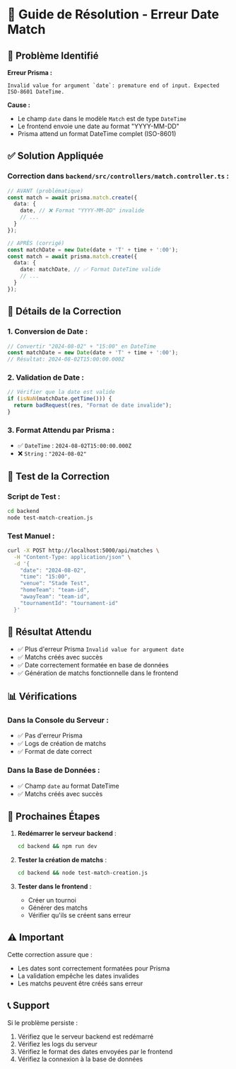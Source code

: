 # 📅 Guide de Résolution - Erreur Date Match

## 🚨 Problème Identifié

**Erreur Prisma :**
```
Invalid value for argument `date`: premature end of input. Expected ISO-8601 DateTime.
```

**Cause :**
- Le champ `date` dans le modèle `Match` est de type `DateTime`
- Le frontend envoie une date au format "YYYY-MM-DD"
- Prisma attend un format DateTime complet (ISO-8601)

## ✅ Solution Appliquée

### **Correction dans `backend/src/controllers/match.controller.ts` :**

```typescript
// AVANT (problématique)
const match = await prisma.match.create({
  data: {
    date, // ❌ Format "YYYY-MM-DD" invalide
    // ...
  }
});

// APRÈS (corrigé)
const matchDate = new Date(date + 'T' + time + ':00');
const match = await prisma.match.create({
  data: {
    date: matchDate, // ✅ Format DateTime valide
    // ...
  }
});
```

## 🔧 Détails de la Correction

### **1. Conversion de Date :**
```typescript
// Convertir "2024-08-02" + "15:00" en DateTime
const matchDate = new Date(date + 'T' + time + ':00');
// Résultat: 2024-08-02T15:00:00.000Z
```

### **2. Validation de Date :**
```typescript
// Vérifier que la date est valide
if (isNaN(matchDate.getTime())) {
  return badRequest(res, "Format de date invalide");
}
```

### **3. Format Attendu par Prisma :**
- ✅ `DateTime` : `2024-08-02T15:00:00.000Z`
- ❌ `String` : `"2024-08-02"`

## 🧪 Test de la Correction

### **Script de Test :**
```bash
cd backend
node test-match-creation.js
```

### **Test Manuel :**
```bash
curl -X POST http://localhost:5000/api/matches \
  -H "Content-Type: application/json" \
  -d '{
    "date": "2024-08-02",
    "time": "15:00",
    "venue": "Stade Test",
    "homeTeam": "team-id",
    "awayTeam": "team-id",
    "tournamentId": "tournament-id"
  }'
```

## 🎯 Résultat Attendu

- ✅ Plus d'erreur Prisma `Invalid value for argument date`
- ✅ Matchs créés avec succès
- ✅ Date correctement formatée en base de données
- ✅ Génération de matchs fonctionnelle dans le frontend

## 📊 Vérifications

### **Dans la Console du Serveur :**
- ✅ Pas d'erreur Prisma
- ✅ Logs de création de matchs
- ✅ Format de date correct

### **Dans la Base de Données :**
- ✅ Champ `date` au format DateTime
- ✅ Matchs créés avec succès

## 🚀 Prochaines Étapes

1. **Redémarrer le serveur backend** :
   ```bash
   cd backend && npm run dev
   ```

2. **Tester la création de matchs** :
   ```bash
   cd backend && node test-match-creation.js
   ```

3. **Tester dans le frontend** :
   - Créer un tournoi
   - Générer des matchs
   - Vérifier qu'ils se créent sans erreur

## ⚠️ Important

Cette correction assure que :
- Les dates sont correctement formatées pour Prisma
- La validation empêche les dates invalides
- Les matchs peuvent être créés sans erreur

## 📞 Support

Si le problème persiste :
1. Vérifiez que le serveur backend est redémarré
2. Vérifiez les logs du serveur
3. Vérifiez le format des dates envoyées par le frontend
4. Vérifiez la connexion à la base de données 